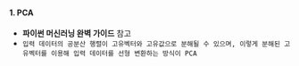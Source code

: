 #### 1. PCA
- **파이썬 머신러닝 완벽 가이드** 참고
- `입력 데이터의 공분산 행렬이 고유벡터와 고유값으로 분해될 수 있으며, 이렇게 분해된 고유벡터를 이용해 입력 데이터를 선형 변환하는 방식이 PCA`

